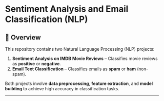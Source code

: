 # Sentiment Analysis and Email Classification (NLP)

## 📌 Overview
This repository contains two Natural Language Processing (NLP) projects:
1. **Sentiment Analysis on IMDB Movie Reviews** – Classifies movie reviews as **positive** or **negative**.
2. **Email Text Classification** – Classifies emails as **spam** or **ham** (non-spam).

Both projects involve **data preprocessing**, **feature extraction**, and **model building** to achieve high accuracy in classification tasks.

---


